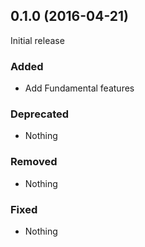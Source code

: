 ## 0.1.0 (2016-04-21)

Initial release

### Added

- Add Fundamental features

### Deprecated

- Nothing

### Removed

- Nothing

### Fixed

- Nothing
